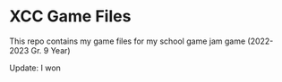 # XCC Game Files
This repo contains my game files for my school game jam game (2022-2023 Gr. 9 Year)

Update: I won
